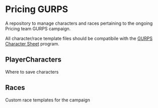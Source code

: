 # Pricing GURPS

A repository to manage characters and races pertaining to the ongoing Pricing team GURPS campaign.

All character/race template files should be compatibile with the [GURPS Character Sheet](https://gurpscharactersheet.com/) program.

## PlayerCharacters
Where to save characters

## Races
Custom race templates for the campaign
